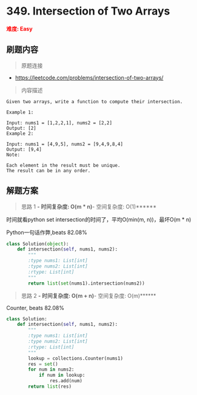 # 349. Intersection of Two Arrays

**<font color=red>难度: Easy</font>**

## 刷题内容

> 原题连接

* https://leetcode.com/problems/intersection-of-two-arrays/

> 内容描述

```
Given two arrays, write a function to compute their intersection.

Example 1:

Input: nums1 = [1,2,2,1], nums2 = [2,2]
Output: [2]
Example 2:

Input: nums1 = [4,9,5], nums2 = [9,4,9,8,4]
Output: [9,4]
Note:

Each element in the result must be unique.
The result can be in any order.
```

## 解题方案

> 思路 1
******- 时间复杂度: O(m * n)******- 空间复杂度: O(1)******

时间就看python set intersection的时间了，平均O(min(m, n))，最坏O(m * n)

Python一句话作弊,beats 82.08%

```python
class Solution(object):
    def intersection(self, nums1, nums2):
        """
        :type nums1: List[int]
        :type nums2: List[int]
        :rtype: List[int]
        """
        return list(set(nums1).intersection(nums2))
```

> 思路 2
******- 时间复杂度: O(m + n)******- 空间复杂度: O(m)******



Counter, beats 82.08%

```python
class Solution:
    def intersection(self, nums1, nums2):
        """
        :type nums1: List[int]
        :type nums2: List[int]
        :rtype: List[int]
        """
        lookup = collections.Counter(nums1)
        res = set()
        for num in nums2:
            if num in lookup:
                res.add(num)
        return list(res)
```


































